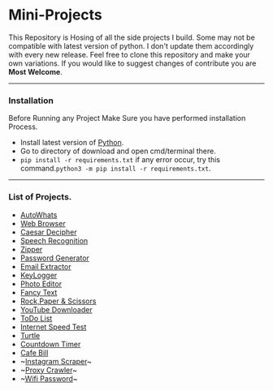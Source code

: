 # Mini-Projects

This Repository is Hosing of all the side projects I build. Some may not be compatible with latest version of python. I don't update them accordingly with every new release.
Feel free to clone this repository and make your own variations. If you would like to suggest changes of contribute you are **Most Welcome**. 

********
### Installation

Before Running any Project Make Sure you have performed installation Process.

- Install latest version of [Python](https://www.python.org/downloads/).
- Go to directory of download and open cmd/terminal there.
- ``` pip install -r requirements.txt ``` if any error occur, try this command.``` python3 -m pip install -r requirements.txt ```.
*********

### List of Projects.
  
- [AutoWhats](https://github.com/nairitya03/Projects/tree/master/Mini-Projects/AutoWhats)
- [Web Browser](https://github.com/nairitya03/Projects/tree/master/Mini-Projects/Web%20Browser)
- [Caesar Decipher](https://github.com/nairitya03/Projects/tree/master/Mini-Projects/Caesar%20Decipher)
- [Speech Recognition](https://github.com/nairitya03/Projects/tree/master/Mini-Projects/Speech%20Recognition)
- [Zipper](https://github.com/nairitya03/Projects/tree/master/Mini-Projects/Zipper)
- [Password Generator](https://github.com/nairitya03/Projects/tree/master/Mini-Projects/Password%20Generator)
- [Email Extractor](https://github.com/nairitya03/Projects/tree/master/Mini-Projects/Email%20extractor)
- [KeyLogger](https://github.com/nairitya03/Projects/tree/master/Mini-Projects/KeyLogger)  
- [Photo Editor](https://github.com/nairitya03/Projects/tree/master/Mini-Projects/Photo%20Editor)
- [Fancy Text](https://github.com/nairitya03/Projects/tree/master/Mini-Projects/Fancy%20Text)
- [Rock,Paper & Scissors](https://github.com/nairitya03/Projects/tree/master/Mini-Projects/Rock%2C%20Paper%20%26%20Scissors)
- [YouTube Downloader](https://github.com/nairitya03/Projects/tree/master/Mini-Projects/Youtube%20Downloader)
- [ToDo List](https://github.com/nairitya03/Projects/tree/master/Mini-Projects/ToDo%20List)  
- [Internet Speed Test](https://github.com/nairitya03/Projects/tree/master/Mini-Projects/Internet%20Speed%20Test)
- [Turtle](https://github.com/nairitya03/Projects/tree/master/Mini-Projects/Turtle)
- [Countdown Timer](https://github.com/nairitya03/Projects/tree/master/Mini-Projects/Countdown%20Timer)
- [Cafe Bill](https://github.com/nairitya03/Projects/tree/master/Mini-Projects/Cafe%20Bill)
- ~[Instagram Scraper](https://github.com/nairitya03/Projects/tree/master/Mini-Projects/%23Instagram%20Scraper)~
- ~[Proxy Crawler](https://github.com/nairitya03/Projects/tree/master/Mini-Projects/%23Proxy%20Crawler)~
- ~[Wifi Password](https://github.com/nairitya03/Projects/tree/master/Mini-Projects/%23Wi-Fi%20password)~
